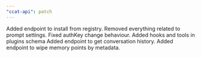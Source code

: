 ```yaml
---
"ccat-api": patch
---
```


Added endpoint to install from registry.
Removed everything related to prompt settings.
Fixed authKey change behaviour.
Added hooks and tools in plugins schema
Added endpoint to get conversation history.
Added endpoint to wipe memory points by metadata.
